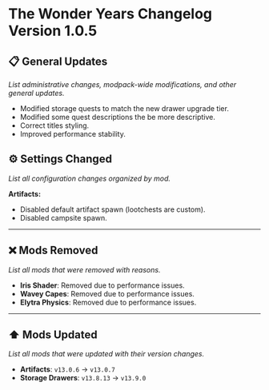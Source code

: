# The Wonder Years Changelog Version 1.0.5

## 📋 General Updates

*List administrative changes, modpack-wide modifications, and other general updates.*

- Modified storage quests to match the new drawer upgrade tier.
- Modified some quest descriptions the be more descriptive.
- Correct titles styling.
- Improved performance stability.

## ⚙️ Settings Changed

*List all configuration changes organized by mod.*

**Artifacts:**

- Disabled default artifact spawn (lootchests are custom).
- Disabled campsite spawn.

---

## ❌ Mods Removed

*List all mods that were removed with reasons.*

- **Iris Shader**: Removed due to performance issues.
- **Wavey Capes**: Removed due to performance issues.
- **Elytra Physics**: Removed due to performance issues.

---

## ⬆️ Mods Updated

*List all mods that were updated with their version changes.*

- **Artifacts**: `v13.0.6` → `v13.0.7`
- **Storage Drawers**: `v13.8.13` → `v13.9.0`
